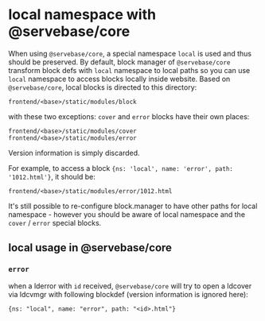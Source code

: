# local namespace with @servebase/core

When using `@servebase/core`, a special namespace `local` is used and thus should be preserved. By default, block manager of `@servebase/core` transform block defs with `local` namespace to local paths so you can use `local` namespace to access blocks locally inside website. Based on `@servebase/core`, local blocks is directed to this directory:

    frontend/<base>/static/modules/block

with these two exceptions: `cover` and `error` blocks have their own places:

    frontend/<base>/static/modules/cover
    frontend/<base>/static/modules/error

Version information is simply discarded.

For example, to access a block `{ns: 'local', name: 'error', path: '1012.html'}`, it should be:

    frontend/<base>/static/modules/error/1012.html

It's still possible to re-configure block.manager to have other paths for local namespace - however you should be aware of local namespace and the `cover` / `error` special blocks.


## local usage in @servebase/core

### `error`

when a lderror with `id` received, `@servebase/core` will try to open a ldcover via ldcvmgr with following blockdef (version information is ignored here):

    {ns: "local", name: "error", path: "<id>.html"}
